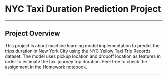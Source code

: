 # NYC Taxi Duration Prediction Project

---
Project Overview
---

This project is about machine learning model implementation to predict the trips duration in New York City using the NYC Yellow Taxi Trip Records dataset. The model uses pickup location and dropoff location as features in order to estimate the taxi journey trip duration. Feel free to check the assignment in the Homework notebook.

---
